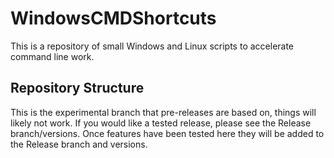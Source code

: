 # WindowsCMDShortcuts

This is a repository of small Windows and Linux scripts to accelerate command line work.

## Repository Structure

This is the experimental branch that pre-releases are based on, things will likely not work. If you would like a tested release, please see the Release branch/versions. Once features have been tested here they will be added to the Release branch and versions.